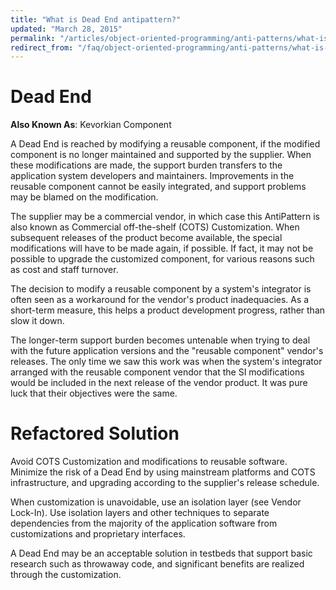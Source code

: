```yaml
---
title: "What is Dead End antipattern?"
updated: "March 28, 2015"
permalink: "/articles/object-oriented-programming/anti-patterns/what-is-dead-end/"
redirect_from: "/faq/object-oriented-programming/anti-patterns/what-is-dead-end/"
---
```


# Dead End
**Also Known As**: Kevorkian Component


A Dead End is reached by modifying a reusable component, if the modified component is no longer maintained and supported by the supplier. When these modifications are made, the support burden transfers to the application system developers and maintainers. Improvements in the reusable component cannot be easily integrated, and support problems may be blamed on the modification.

The supplier may be a commercial vendor, in which case this AntiPattern is also known as Commercial off-the-shelf (COTS) Customization. When subsequent releases of the product become available, the special modifications will have to be made again, if possible. If fact, it may not be possible to upgrade the customized component, for various reasons such as cost and staff turnover.

The decision to modify a reusable component by a system's integrator is often seen as a workaround for the vendor's product inadequacies. As a short-term measure, this helps a product development progress, rather than slow it down.

The longer-term support burden becomes untenable when trying to deal with the future application versions and the "reusable component" vendor's releases. The only time we saw this work was when the system's integrator arranged with the reusable component vendor that the SI modifications would be included in the next release of the vendor product. It was pure luck that their objectives were the same.

# Refactored Solution

Avoid COTS Customization and modifications to reusable software. Minimize the risk of a Dead End by using mainstream platforms and COTS infrastructure, and upgrading according to the supplier's release schedule.

When customization is unavoidable, use an isolation layer (see Vendor Lock-In). Use isolation layers and other techniques to separate dependencies from the majority of the application software from customizations and proprietary interfaces.

A Dead End may be an acceptable solution in testbeds that support basic research such as throwaway code, and significant benefits are realized through the customization.